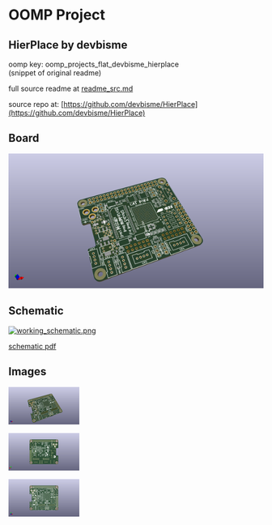 # OOMP Project  
## HierPlace  by devbisme  
  
oomp key: oomp_projects_flat_devbisme_hierplace  
(snippet of original readme)  
  
  
  full source readme at [readme_src.md](readme_src.md)  
  
source repo at: [https://github.com/devbisme/HierPlace](https://github.com/devbisme/HierPlace)  
## Board  
  
[![working_3d.png](working_3d_600.png)](working_3d.png)  
## Schematic  
  
[![working_schematic.png](working_schematic_600.png)](working_schematic.png)  
  
[schematic pdf](working_schematic.pdf)  
## Images  
  
[![working_3d.png](working_3d_140.png)](working_3d.png)  
  
[![working_3d_back.png](working_3d_back_140.png)](working_3d_back.png)  
  
[![working_3d_front.png](working_3d_front_140.png)](working_3d_front.png)  
